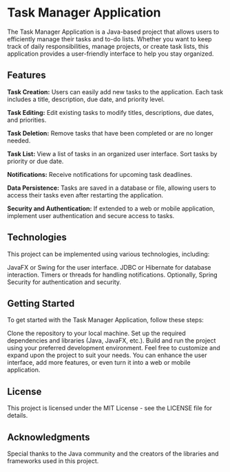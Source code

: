# Task Manager Application
The Task Manager Application is a Java-based project that allows users to efficiently manage their tasks and to-do lists. Whether you want to keep track of daily responsibilities, manage projects, or create task lists, this application provides a user-friendly interface to help you stay organized.

## Features
**Task Creation:** Users can easily add new tasks to the application. Each task includes a title, description, due date, and priority level.

**Task Editing:** Edit existing tasks to modify titles, descriptions, due dates, and priorities.

**Task Deletion:** Remove tasks that have been completed or are no longer needed.

**Task List:** View a list of tasks in an organized user interface. Sort tasks by priority or due date.

**Notifications:** Receive notifications for upcoming task deadlines.

**Data Persistence:** Tasks are saved in a database or file, allowing users to access their tasks even after restarting the application.

**Security and Authentication:** If extended to a web or mobile application, implement user authentication and secure access to tasks.

## Technologies
This project can be implemented using various technologies, including:

JavaFX or Swing for the user interface.
JDBC or Hibernate for database interaction.
Timers or threads for handling notifications.
Optionally, Spring Security for authentication and security.
## Getting Started
To get started with the Task Manager Application, follow these steps:

Clone the repository to your local machine.
Set up the required dependencies and libraries (Java, JavaFX, etc.).
Build and run the project using your preferred development environment.
Feel free to customize and expand upon the project to suit your needs. You can enhance the user interface, add more features, or even turn it into a web or mobile application.

## License
This project is licensed under the MIT License - see the LICENSE file for details.

## Acknowledgments
Special thanks to the Java community and the creators of the libraries and frameworks used in this project.